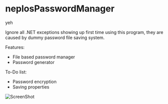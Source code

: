 # neplosPasswordManager
yeh

Ignore all .NET exceptions showing up first time using this program, they are caused by dummy password file saving system.

Features:
- File based password manager
- Password generator

To-Do list:
- Password encryption
- Saving properties

![ScreenShot](https://i.imgur.com/FZXO6Rh.png)
